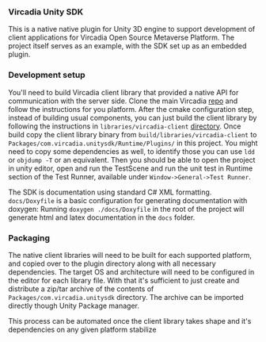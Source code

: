 ### Vircadia Unity SDK

This is a native native plugin for Unity 3D engine to support development of client applications for Vircadia Open Source Metaverse Platform. The project itself serves as an example, with the SDK set up as an embedded plugin.

### Development setup

You'll need to build Vircadia client library that provided a native API for communication with the server side. Clone the main Vircadia [repo](https://github.com/vircadia/vircadia) and follow the instructions for you platform. After the cmake configuration step, instead of building usual components, you can just build the client library by following the instructions in `libraries/vircadia-client` [directory](). Once build copy the client library binary from `build/libraries/vircadia-client` to `Packages/com.vircadia.unitysdk/Runtime/Plugins/` in this project. You might need to copy some dependencies as well, to identify those you can use `ldd` or `objdump -T` or an equivalent. Then you should be able to open the project in unity editor, open and run the TestScene and run the unit test in Runtime section of the Test Runner, available under `Window->General->Test Runner`.


The SDK is documentation using standard C# XML formatting. `docs/Doxyfile` is a basic configuration for generating documentation with doxygen:
Running `doxygen ./docs/Doxyfile` in the root of the project will generate html and latex documentation in the `docs` folder.


### Packaging

The native client libraries will need to be built for each supported platform, and copied over to the plugin directory along with all necessary dependencies. The target OS and architecture will need to be configured in the editor for each library file. With that it's sufficient to just create and distribute a zip/tar archive of the contents of `Packages/com.vircadia.unitysdk` directory. The archive can be imported directly though Unity Package manager.


This process can be automated once the client library takes shape and it's dependencies on any given platform stabilize

